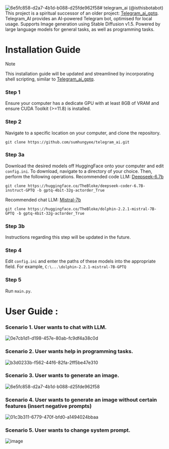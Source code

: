 ![6e5fc858-d2a7-4b1d-b088-d25fde962f58](https://github.com/sumhungyee/telegram_ai/assets/113227987/82b4c45e-239d-483f-9ba8-488677361096)# telegram_ai (@isthisbotabot)
This project is a spiritual successor of an older project: [Telegram_ai_gptq](https://github.com/sumhungyee/telegram_ai_gptq).
Telegram_AI provides an AI-powered Telegram bot, optimised for local usage. Supports Image generation using Stable Diffusion v1.5.
Powered by large language models for general tasks, as well as programming tasks.

# Installation Guide
> [!NOTE]  
> This installation guide will be updated and streamlined by incorporating shell scripting, similar to [Telegram_ai_gptq](https://github.com/sumhungyee/telegram_ai_gptq).
### Step 1
Ensure your computer has a dedicate GPU with at least 8GB of VRAM and ensure CUDA Toolkit (>=11.8) is installed.

### Step 2
Navigate to a specific location on your computer, and clone the repository.
  ```
  git clone https://github.com/sumhungyee/telegram_ai.git
  ```
### Step 3a
Download the desired models off HuggingFace onto your computer and edit `config.ini`.
  To download, navigate to a directory of your choice. Then, perform the following operations.
  Recommended code LLM: [Deepseek-6.7b](https://arxiv.org/pdf/2401.14196.pdf)
  ```
  git clone https://huggingface.co/TheBloke/deepseek-coder-6.7B-instruct-GPTQ -b gptq-4bit-32g-actorder_True
  ```
  Recommended chat LLM: [Mistral-7b](https://arxiv.org/abs/2310.06825)
  ```
  git clone https://huggingface.co/TheBloke/dolphin-2.2.1-mistral-7B-GPTQ -b gptq-4bit-32g-actorder_True
  ```
### Step 3b  
Instructions regarding this step will be updated in the future.
  
### Step 4
Edit `config.ini` and enter the paths of these models into the appropriate field. For example, `C:\...\dolphin-2.2.1-mistral-7B-GPTQ`
### Step 5
Run `main.py`.

# User Guide :
### Scenario 1. User wants to chat with LLM.
![0e7cb1d1-d198-457e-80ab-fc9df4a38c0d](https://github.com/sumhungyee/telegram_ai/assets/113227987/d22938da-13f0-4ddb-87fb-7421afd341c1)
### Scenario 2. User wants help in programming tasks.
![b3d0233b-f562-44f6-82fa-2ff5be47e310](https://github.com/sumhungyee/telegram_ai/assets/113227987/553cdcb5-3cf4-46e9-b27c-b7bc2e49c46e)
### Scenario 3. User wants to generate an image.
![6e5fc858-d2a7-4b1d-b088-d25fde962f58](https://github.com/sumhungyee/telegram_ai/assets/113227987/4d25aefe-113b-4e87-8046-a7e5a4465e1e)
### Scenario 4. User wants to generate an image without certain features (insert negative prompts)
![01c3b311-6779-470f-bfd0-a1494024bbaa](https://github.com/sumhungyee/telegram_ai/assets/113227987/1481d350-c7d2-4f60-bc14-026a004a7f69)
### Scenario 5. User wants to change system prompt.
![image](https://github.com/sumhungyee/telegram_ai/assets/113227987/d2b34f6a-fec7-4570-aef6-6aa3c3819394)


